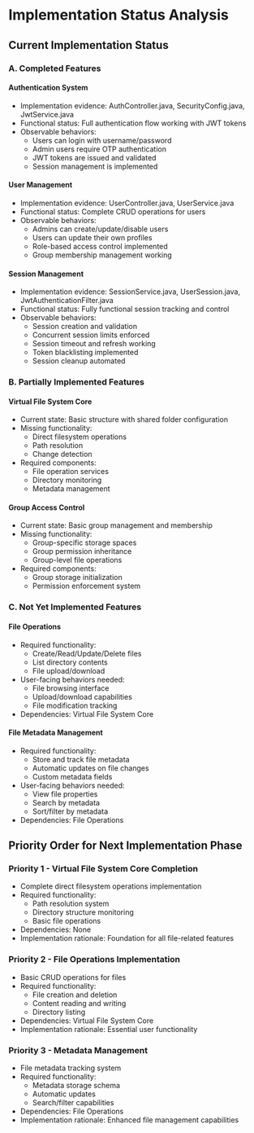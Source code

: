 # Implementation Status Analysis

## Current Implementation Status

### A. Completed Features

#### Authentication System
- Implementation evidence: AuthController.java, SecurityConfig.java, JwtService.java
- Functional status: Full authentication flow working with JWT tokens
- Observable behaviors:
  * Users can login with username/password
  * Admin users require OTP authentication
  * JWT tokens are issued and validated
  * Session management is implemented

#### User Management
- Implementation evidence: UserController.java, UserService.java
- Functional status: Complete CRUD operations for users
- Observable behaviors:
  * Admins can create/update/disable users
  * Users can update their own profiles
  * Role-based access control implemented
  * Group membership management working

#### Session Management
- Implementation evidence: SessionService.java, UserSession.java, JwtAuthenticationFilter.java
- Functional status: Fully functional session tracking and control
- Observable behaviors:
  * Session creation and validation
  * Concurrent session limits enforced
  * Session timeout and refresh working
  * Token blacklisting implemented
  * Session cleanup automated

### B. Partially Implemented Features

#### Virtual File System Core
- Current state: Basic structure with shared folder configuration
- Missing functionality: 
  * Direct filesystem operations
  * Path resolution
  * Change detection
- Required components:
  * File operation services
  * Directory monitoring
  * Metadata management

#### Group Access Control
- Current state: Basic group management and membership
- Missing functionality:
  * Group-specific storage spaces
  * Group permission inheritance
  * Group-level file operations
- Required components:
  * Group storage initialization
  * Permission enforcement system

### C. Not Yet Implemented Features

#### File Operations
- Required functionality:
  * Create/Read/Update/Delete files
  * List directory contents
  * File upload/download
- User-facing behaviors needed:
  * File browsing interface
  * Upload/download capabilities
  * File modification tracking
- Dependencies: Virtual File System Core

#### File Metadata Management
- Required functionality:
  * Store and track file metadata
  * Automatic updates on file changes
  * Custom metadata fields
- User-facing behaviors needed:
  * View file properties
  * Search by metadata
  * Sort/filter by metadata
- Dependencies: File Operations

## Priority Order for Next Implementation Phase

### Priority 1 - Virtual File System Core Completion
- Complete direct filesystem operations implementation
- Required functionality:
  * Path resolution system
  * Directory structure monitoring
  * Basic file operations
- Dependencies: None
- Implementation rationale: Foundation for all file-related features

### Priority 2 - File Operations Implementation
- Basic CRUD operations for files
- Required functionality:
  * File creation and deletion
  * Content reading and writing
  * Directory listing
- Dependencies: Virtual File System Core
- Implementation rationale: Essential user functionality

### Priority 3 - Metadata Management
- File metadata tracking system
- Required functionality:
  * Metadata storage schema
  * Automatic updates
  * Search/filter capabilities
- Dependencies: File Operations
- Implementation rationale: Enhanced file management capabilities
